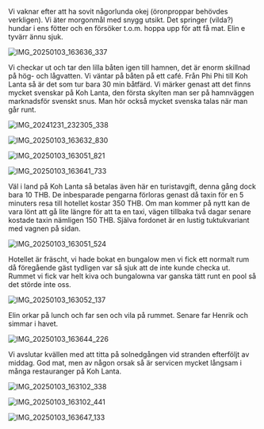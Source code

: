 Vi vaknar efter att ha sovit någorlunda okej (öronproppar behövdes verkligen). Vi äter morgonmål med snygg utsikt. Det springer (vilda?) hundar i ens fötter och en försöker t.o.m. 
hoppa upp för att få mat. Elin e tyvärr ännu sjuk.

![IMG_20250103_163636_337](https://github.com/user-attachments/assets/d6ff92b9-82b4-458c-bfc9-5dc8a298d6b6)


Vi checkar ut och tar den lilla båten igen till hamnen, det är enorm skillnad på hög- och lågvatten. Vi väntar på båten på ett café. Från
Phi Phi till Koh Lanta så är det som tur bara 30 min båtfärd. Vi märker genast att det finns mycket svenskar på Koh Lanta, den första skylten man ser på hamnväggen marknadsför svenskt snus. Man hör också mycket svenska talas när man går runt.

![IMG_20241231_232305_338](https://github.com/user-attachments/assets/17e78b94-a343-40b0-b19d-fc8f8fd15c58)

![IMG_20250103_163632_830](https://github.com/user-attachments/assets/cff57c46-8725-4399-b0cb-454f9a37c81e)


![IMG_20250103_163051_821](https://github.com/user-attachments/assets/a583b991-b5e1-4529-a3c3-5bc4ebac9a0f)


![IMG_20250103_163641_733](https://github.com/user-attachments/assets/eed71681-3786-4f6f-b203-8def71a9b334)




Väl i land på Koh Lanta så betalas även här en turistavgift, denna gång dock bara 10 THB. De inbesparade pengarna förloras genast då taxin för en 5 minuters resa till hotellet kostar 350 THB. Om man kommer på nytt kan de vara lönt att gå lite längre för att ta en taxi, vägen tillbaka två dagar senare kostade taxin nämligen 150 THB. Själva fordonet är en lustig tuktukvariant med vagnen på sidan.

![IMG_20250103_163051_524](https://github.com/user-attachments/assets/bb2fa691-909f-47cd-84ac-378b99b00111)


Hotellet är fräscht, vi hade bokat en bungalow men vi fick ett normalt rum då föregående gäst tydligen var så sjuk att de inte kunde checka ut. Rummet vi fick var helt kiva och bungalowna var ganska tätt runt en pool så det störde inte oss.

![IMG_20250103_163052_137](https://github.com/user-attachments/assets/f7ca9727-55ea-4e7d-bfc7-d2316e55a6a1)


Elin orkar på lunch och far sen och vila på rummet. Senare far Henrik och simmar i havet.

![IMG_20250103_163644_226](https://github.com/user-attachments/assets/4c6de7bd-e28b-48fe-bb27-d8fb0a5ca1d2)

Vi avslutar kvällen med att titta på solnedgången vid stranden efterföljt av middag. God mat, men av någon orsak så är servicen mycket långsam i många restauranger på Koh Lanta.

![IMG_20250103_163102_338](https://github.com/user-attachments/assets/ac124a00-6be6-41a7-a8ec-85143045f613)


![IMG_20250103_163102_441](https://github.com/user-attachments/assets/a8e782ee-5c51-422e-9485-0c7fd1af2ddd)


![IMG_20250103_163647_133](https://github.com/user-attachments/assets/45bc4d3a-65e7-4216-aa07-97747cf0c429)


